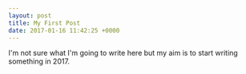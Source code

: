 ```yaml
---
layout: post
title: My First Post
date: 2017-01-16 11:42:25 +0000
---
```


I'm not sure what I'm going to write here but my aim is to start writing something in 2017.
